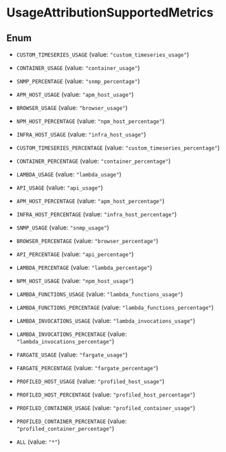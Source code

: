 

# UsageAttributionSupportedMetrics

## Enum


* `CUSTOM_TIMESERIES_USAGE` (value: `"custom_timeseries_usage"`)

* `CONTAINER_USAGE` (value: `"container_usage"`)

* `SNMP_PERCENTAGE` (value: `"snmp_percentage"`)

* `APM_HOST_USAGE` (value: `"apm_host_usage"`)

* `BROWSER_USAGE` (value: `"browser_usage"`)

* `NPM_HOST_PERCENTAGE` (value: `"npm_host_percentage"`)

* `INFRA_HOST_USAGE` (value: `"infra_host_usage"`)

* `CUSTOM_TIMESERIES_PERCENTAGE` (value: `"custom_timeseries_percentage"`)

* `CONTAINER_PERCENTAGE` (value: `"container_percentage"`)

* `LAMBDA_USAGE` (value: `"lambda_usage"`)

* `API_USAGE` (value: `"api_usage"`)

* `APM_HOST_PERCENTAGE` (value: `"apm_host_percentage"`)

* `INFRA_HOST_PERCENTAGE` (value: `"infra_host_percentage"`)

* `SNMP_USAGE` (value: `"snmp_usage"`)

* `BROWSER_PERCENTAGE` (value: `"browser_percentage"`)

* `API_PERCENTAGE` (value: `"api_percentage"`)

* `LAMBDA_PERCENTAGE` (value: `"lambda_percentage"`)

* `NPM_HOST_USAGE` (value: `"npm_host_usage"`)

* `LAMBDA_FUNCTIONS_USAGE` (value: `"lambda_functions_usage"`)

* `LAMBDA_FUNCTIONS_PERCENTAGE` (value: `"lambda_functions_percentage"`)

* `LAMBDA_INVOCATIONS_USAGE` (value: `"lambda_invocations_usage"`)

* `LAMBDA_INVOCATIONS_PERCENTAGE` (value: `"lambda_invocations_percentage"`)

* `FARGATE_USAGE` (value: `"fargate_usage"`)

* `FARGATE_PERCENTAGE` (value: `"fargate_percentage"`)

* `PROFILED_HOST_USAGE` (value: `"profiled_host_usage"`)

* `PROFILED_HOST_PERCENTAGE` (value: `"profiled_host_percentage"`)

* `PROFILED_CONTAINER_USAGE` (value: `"profiled_container_usage"`)

* `PROFILED_CONTAINER_PERCENTAGE` (value: `"profiled_container_percentage"`)

* `ALL` (value: `"*"`)



